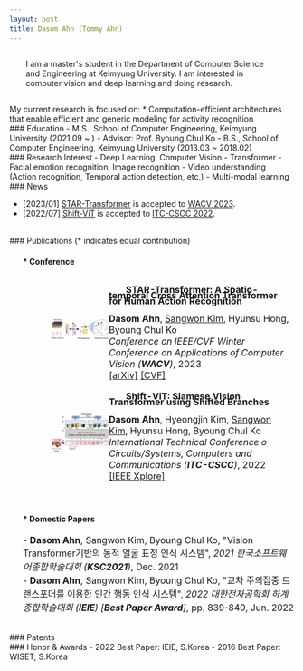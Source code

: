 ```yaml
---
layout: post
title: Dasom Ahn (Tommy Ahn) 
---
```


<p style='margin: 0.3in;'>
 I am a master's student in the Department of Computer Science and Engineering at Keimyung University.
 I am interested in computer vision and deep learning and doing research. 
</p>
 My current research is focused on:
   * Computation-efficient architectures that enable efficient and generic modeling for activity recognition

<br>
### Education
 - M.S., School of Computer Engineering, Keimyung University (2021.09 ~ ) - Advisor: Prof. Byoung Chul Ko
 - B.S., School of Computer Engineering, Keimyung University (2013.03 ~ 2018.02)

<br>
### Research Interest
 - Deep Learning, Computer Vision
 - Transformer
 - Facial emotion recognition, Image recognition
 - Video understanding (Action recognition, Temporal action detection, etc.)
 - Multi-modal learning

<br>
### News

* [2023/01] <a href='https://arxiv.org/abs/2210.07503'>STAR-Transformer</a> is accepted to <a href='https://wacv2023.thecvf.com/'>WACV 2023</a>.
* [2022/07] <a href='https://ieeexplore.ieee.org/document/9895100'>Shift-ViT</a> is accepted to <a href='https://www.itc-cscc2022.org/'>ITC-CSCC 2022</a>.

<br>
### Publications
(* indicates equal contribution)

<br>
<ul>
 <h4>  * Conference </h4>        
 <table style="width:100%;border:0px;border-spacing:0px;border-collapse:separate;margin-right:auto;margin-left:auto;font-size:12pt;text-indent: 30px;">
  <tbody>
     <tr>
       <td style="padding:20px;width:30%;max-width:30%" align="center">
         <img style="width:100%;max-width:100%" src="../img/star.png" alt="dise">
       </td>
       <td width="75%" valign="center">
         <strong><p style="font-site:16pt; line-height: 10px;">STAR-Transformer: A Spatio-temporal Cross Attention Transformer for Human Action Recognition</p></strong>
         <strong>Dasom Ahn</strong>, 
         <a href="https://jumpsnack.github.io/"> Sangwon Kim</a>, Hyunsu Hong, Byoung Chul Ko
         <br>
         <em>Conference on IEEE/CVF Winter Conference on Applications of Computer Vision (<strong>WACV</strong>)</em>, 2023
         <br>
         <a href="https://arxiv.org/abs/2210.07503">[arXiv]</a>
         <a href="https://openaccess.thecvf.com/content/WACV2023/papers/Ahn_STAR-Transformer_A_Spatio-Temporal_Cross_Attention_Transformer_for_Human_Action_Recognition_WACV_2023_paper.pdf">[CVF]</a> 
         <br>
        </td>
     </tr>
     <tr>
       <td style="padding:20px;width:30%;max-width:30%" align="center">
         <img style="width:100%;max-width:100%" src="../img/shift.png" alt="dise">
       </td>
       <td width="75%" valign="center">
         <strong><p style="font-site:16pt; line-height: 10px;">Shift-ViT: Siamese Vision Transformer using Shifted Branches</p></strong>
         <strong>Dasom Ahn</strong>, 
         Hyeongjin Kim, <a href="https://jumpsnack.github.io/"> Sangwon Kim</a>, Hyunsu Hong, Byoung Chul Ko
         <br>
         <em>International Technical Conference o Circuits/Systems, Computers and Communications (<strong>ITC-CSCC</strong>)</em>, 2022
         <br>
         <a href="https://ieeexplore.ieee.org/document/9895100">[IEEE Xplore]</a>                
         <br>    
        </td>
      </tr>
   </tbody>
 </table>             


 <br>
 <h4>  * Domestic Papers   </h4>
  <p style="font-size:12pt;">
  - <strong>Dasom Ahn</strong>, Sangwon Kim, Byoung Chul Ko, "Vision Transformer기반의 동적 얼굴 표정 인식 시스템", <em>2021 한국소프트웨어종합학술대회 (<strong>KSC2021</strong>)</em>, Dec. 2021   <br>
  - <strong>Dasom Ahn</strong>, Sangwon Kim, Byoung Chul Ko, "교차 주의집중 트랜스포머를 이용한 인간 행동 인식 시스템", <em>2022 대한전자공학회 하계종합학술대회 (<strong>IEIE</strong>) [<strong>Best Paper Award</strong>]</em>, pp. 839-840, Jun. 2022      
  </p>
</ul>


<br>    
### Patents     
         
<br>
### Honor & Awards     
 - 2022 Best Paper: IEIE, S.Korea    
 - 2016 Best Paper: WISET, S.Korea      
     
  

